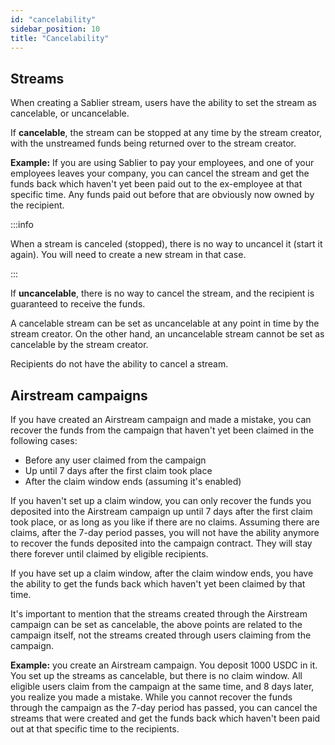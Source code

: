 ```yaml
---
id: "cancelability"
sidebar_position: 10
title: "Cancelability"
---
```


## Streams

When creating a Sablier stream, users have the ability to set the stream as cancelable, or uncancelable.

If **cancelable**, the stream can be stopped at any time by the stream creator, with the unstreamed funds being returned
over to the stream creator.

**Example:** If you are using Sablier to pay your employees, and one of your employees leaves your company, you can
cancel the stream and get the funds back which haven't yet been paid out to the ex-employee at that specific time. Any
funds paid out before that are obviously now owned by the recipient.

:::info

When a stream is canceled (stopped), there is no way to uncancel it (start it again). You will need to create a new
stream in that case.

:::

If **uncancelable**, there is no way to cancel the stream, and the recipient is guaranteed to receive the funds.

A cancelable stream can be set as uncancelable at any point in time by the stream creator. On the other hand, an
uncancelable stream cannot be set as cancelable by the stream creator.

Recipients do not have the ability to cancel a stream.

## Airstream campaigns

If you have created an Airstream campaign and made a mistake, you can recover the funds from the campaign that haven't
yet been claimed in the following cases:

- Before any user claimed from the campaign
- Up until 7 days after the first claim took place
- After the claim window ends (assuming it's enabled)

If you haven't set up a claim window, you can only recover the funds you deposited into the Airstream campaign up until
7 days after the first claim took place, or as long as you like if there are no claims. Assuming there are claims, after
the 7-day period passes, you will not have the ability anymore to recover the funds deposited into the campaign
contract. They will stay there forever until claimed by eligible recipients.

If you have set up a claim window, after the claim window ends, you have the ability to get the funds back which haven't
yet been claimed by that time.

It's important to mention that the streams created through the Airstream campaign can be set as cancelable, the above
points are related to the campaign itself, not the streams created through users claiming from the campaign.

**Example:** you create an Airstream campaign. You deposit 1000 USDC in it. You set up the streams as cancelable, but
there is no claim window. All eligible users claim from the campaign at the same time, and 8 days later, you realize you
made a mistake. While you cannot recover the funds through the campaign as the 7-day period has passed, you can cancel
the streams that were created and get the funds back which haven't been paid out at that specific time to the
recipients.
